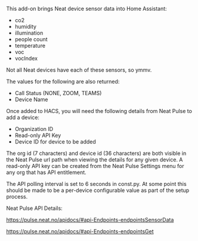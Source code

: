 This add-on brings Neat device sensor data into Home Assistant:
- co2
- humidity
- illumination
- people count
- temperature
- voc
- vocIndex

Not all Neat devices have each of these sensors, so ymmv.

The values for the following are also returned:
- Call Status (NONE, ZOOM, TEAMS)
- Device Name

Once added to HACS, you will need the following details from Neat Pulse to add a device:
- Organization ID
- Read-only API Key
- Device ID for device to be added

The org id (7 characters) and device id (36 characters) are both visible in the Neat Pulse url path when viewing the details for any given device. 
A read-only API key can be created from the Neat Pulse Settings menu for any org that has API entitlement.

The API polling interval is set to 6 seconds in const.py. At some point this should be made to be a per-device configurable value as part of the setup process.

Neat Pulse API Details:

https://pulse.neat.no/apidocs/#api-Endpoints-endpointsSensorData

https://pulse.neat.no/apidocs/#api-Endpoints-endpointsGet
